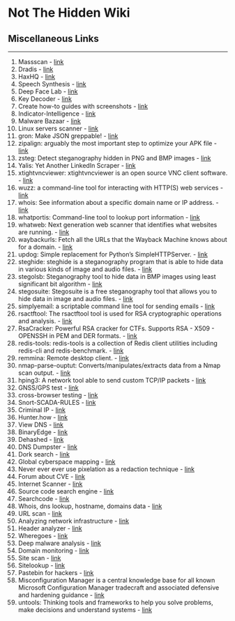 # Not The Hidden Wiki

## Miscellaneous Links
-----

1. Massscan - [link](https://danielmiessler.com/study/masscan/)
2. Dradis - [link](https://dradisframework.com/ce/)
3. HaxHQ - [link](https://haxhq.com)
4. Speech Synthesis - [link](https://elevenlabs.io/speech-synthesis)
5. Deep Face Lab - [link](https://github.com/iperov/DeepFaceLab)
6. Key Decoder - [link](https://github.com/MaximeBeasse/KeyDecoder)
7. Create how-to guides with screenshots - [link](https://chromewebstore.google.com/detail/tango-create-how-to-guide/lggdbpblkekjjbobadliahffoaobaknh)
8. Indicator-Intelligence - [link](https://github.com/OsmanKandemir/indicator-intelligence)
9. Malware Bazaar - [link](https://bazaar.abuse.ch/)
10. Linux servers scanner - [link](https://cybersecuritynews.com/scan-linux-servers/)
11. gron: Make JSON greppable! - [link](https://github.com/tomnomnom/gron)
12. zipalign: arguably the most important step to optimize your APK file - [link](https://developer.android.com/studio/command-line/zipalign)
13. zsteg: Detect steganography hidden in PNG and BMP images - [link](https://github.com/zed-0xff/zsteg)
14. Yalis: Yet Another LinkedIn Scraper - [link](https://github.com/EatonChips/yalis)
15. xtightvncviewer: xtightvncviewer is an open source VNC client software. - [link](https://www.commandlinux.com/man-page/man1/xtightvncviewer.1.html)
16. wuzz: a command-line tool for interacting with HTTP(S) web services - [link](https://github.com/asciimoo/wuzz)
17. whois: See information about a specific domain name or IP address. - [link](https://packages.debian.org/sid/whois)
18. whatportis: Command-line tool to lookup port information - [link](https://github.com/ncrocfer/whatportis)
19. whatweb: Next generation web scanner that identifies what websites are running. - [link](https://github.com/urbanadventurer/WhatWeb)
20. waybackurls: Fetch all the URLs that the Wayback Machine knows about for a domain. - [link](https://github.com/tomnomnom/waybackurls)
21. updog: Simple replacement for Python’s SimpleHTTPServer. - [link](https://github.com/sc0tfree/updog)
22. steghide: steghide is a steganography program that is able to hide data in various kinds of image and audio files. - [link](https://github.com/StefanoDeVuono/steghide)
23. stegolsb: Steganography tool to hide data in BMP images using least significant bit algorithm - [link](https://github.com/KyTn/STEGOLSB)
24. stegosuite: Stegosuite is a free steganography tool that allows you to hide data in image and audio files. - [link](https://github.com/osde8info/stegosuite)
25. simplyemail: a scriptable command line tool for sending emails - [link](https://github.com/SimplySecurity/SimplyEmail)
26. rsactftool: The rsactftool tool is used for RSA cryptographic operations and analysis. - [link](https://github.com/RsaCtfTool/RsaCtfTool)
27. RsaCracker: Powerful RSA cracker for CTFs. Supports RSA - X509 - OPENSSH in PEM and DER formats. - [link](https://github.com/skyf0l/RsaCracker)
28. redis-tools: redis-tools is a collection of Redis client utilities including redis-cli and redis-benchmark. - [link](https://github.com/antirez/redis-tools)
29. remmina: Remote desktop client. - [link](https://github.com/FreeRDP/Remmina)
30. nmap-parse-ouptut: Converts/manipulates/extracts data from a Nmap scan output. - [link](https://github.com/ernw/nmap-parse-output)
31. hping3: A network tool able to send custom TCP/IP packets - [link](https://github.com/antirez/hping)
32. GNSS/GPS test - [link](https://github.com/barbeau/gpstest)
33. cross-browser testing - [link](https://www.browserling.com/)
34. Snort-SCADA-RULES - [link](https://github.com/digitalbond/Quickdraw-Snort)
35. Criminal IP - [link](https://www.criminalip.io/)
36. Hunter.how - [link](https://hunter.how/)
37. View DNS - [link](https://viewdns.info/)
38. BinaryEdge - [link](https://www.binaryedge.io/)
39. Dehashed - [link](https://www.dehashed.com/)
40. DNS Dumpster - [link](https://dnsdumpster.com/)
41. Dork search - [link](https://dorksearch.com/)
42. Global cyberspace mapping - [link](https://en.fofa.info/)
43. Never ever ever use pixelation as a redaction technique - [link](https://github.com/BishopFox/unredacter)
44. Forum about CVE - [link](https://attackerkb.com/)
45. Internet Scanner - [link](https://netlas.io/)
46. Source code search engine - [link](https://publicwww.com/)
47. Searchcode - [link](https://searchcode.com/)
48. Whois, dns lookup, hostname, domains data - [link](https://securitytrails.com/)
49. URL scan - [link](https://urlscan.io/)
50. Analyzing network infrastructure - [link](https://www.domaintools.com/resources/blog/analyzing-network-infrastructure-as-composite-objects/)
51. Header analyzer - [link](https://toolbox.googleapps.com/apps/messageheader/)
52. Wheregoes - [link](https://wheregoes.com/)
53. Deep malware analysis - [link](https://www.joesandbox.com/#windows)
54. Domain monitoring - [link](https://checkphish.bolster.ai/)
55. Site scan - [link](https://securityheaders.com/)
56. Sitelookup - [link](https://sitelookup.mcafee.com/) 
57. Pastebin for hackers - [link](https://pastes.sh/)
58. Misconfiguration Manager is a central knowledge base for all known Microsoft Configuration Manager tradecraft and associated defensive and hardening guidance - [link](https://github.com/subat0mik/Misconfiguration-Manager)
59. untools: Thinking tools and frameworks to help you solve problems, make decisions and understand systems - [link](https://untools.co/)
